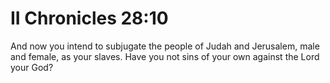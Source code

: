 # II Chronicles 28:10

And now you intend to subjugate the people of Judah and Jerusalem, male and female, as your slaves. Have you not sins of your own against the Lord your God?
